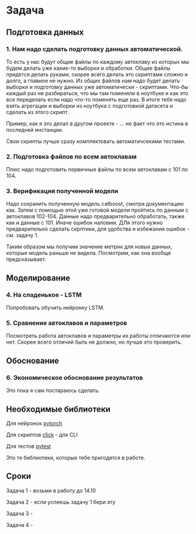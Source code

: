 # Задача

## Подготовка данных

### 1. Нам надо сделать подготовку данных автоматической. 

То есть у нас будут общие файлы по каждому автоклаву из которых мы будем делать уже какие-то выборки и обработки. Общие файлы придется делать руками, скорее всего делать это скриптами сложно и долго, а главное не нужно.
Из общих файлов нам надо будет делать выборки и подготовку данных уже автоматически - скриптами. Что-бы каждый раз не разбираться, что мы там поменяли в ноутбуке и как это все переделать если надо что-то поменять еще раз. В итоге тебе надо взять агрегации и выборки из ноутбука с подготовкой датасета и сделать из этого скрипт.

Пример, как я это делал в другом проекте - ... не факт что это истина в последней инстанции.

Свои скрипты лучше сразу комплектовать автоматичсекими тестами.

### 2. Подготовка файлов по всем автоклавам
Плюс надо подготовить первичные файлы по всем автоклавам с 101 по 104.

### 3. Верификация полученной модели
Надо сохранить полученную модель catboost, смотри документацию как. Затем с помощью этой уже готовой модели пройтись по данным с автоклавов 102-104. Данные надо предварительно обработать, также как и данные с 101. Иначе ошибок наловим. ДЛя этого нужно предварительно сделать скрптики, для удобства и избежания ошибок - см. задачу 1.

Таким образом мы получим значение метрик для новых данных, которые модель раньше не видела. Посмотрим, как она вообще предсказывает. 

## Моделирование

### 4. На сладенькое - LSTM
Попробовать обучить нейронку LSTM.

### 5. Сравнение автоклавов и параметров
Посмотреть работа автоклавов и параметры их работы отличаются или нет. Скорее всего отличий быть не должно, но лучше это проверить.

## Обоснование

### 6. Экономическое обоснование результатов
Это пока я сам постараюсь сделать.


## Необходимые библиотеки
Для нейронок
[pytorch](https://pytorch.org)

Для скриптов
[click](https://click.palletsprojects.com/en/8.1.x/) - для CLI

Для тестов
[pytest](https://docs.pytest.org/en/7.1.x/)

Это те библиотеки, которые тебе пригодятся в работе.

## Сроки
Задача 1 - возьми в работу до 14.10

Задача 2 - если успеешь задачу 1 бери эту

Задача 3 - 

Задача 4 - 